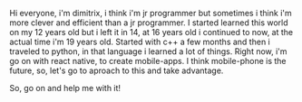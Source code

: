 Hi everyone, i'm dimitrix, i think i'm jr programmer but sometimes i think i'm more clever and efficient than a jr programmer. I started learned this world on my 12 years old but i left it in 14, at 16 years old i continued to now, at the actual time i'm 19 years old.
Started with c++ a few months and then i traveled to python, in that language i learned a lot of things. Right now, i'm go on with react native, to create mobile-apps.
I think mobile-phone is the future, so, let's go to aproach to this and take advantage.

So, go on and help me with it!
